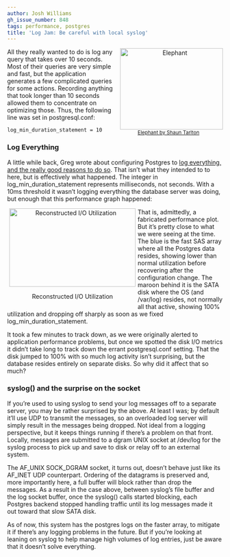 ```yaml
---
author: Josh Williams
gh_issue_number: 848
tags: performance, postgres
title: 'Log Jam: Be careful with local syslog'
---
```


<div class="separator" style="clear: both; float: right; text-align: center;"><a href="http://www.flickr.com/photos/shauntarlton/336510796/" style="clear: right; margin-bottom: 1em; margin-left: 1em;"><img alt="Elephant" border="0" height="190" src="/blog/2013/08/22/log-jam-be-careful-with-local-syslog/image-0.jpeg" width="240"/></a><br/>
<small><a href="http://www.flickr.com/photos/gadl/">Elephant by Shaun Tarlton</a></small></div>

All they really wanted to do is log any query that takes over 10 seconds.  Most of their queries are very simple and fast, but the application generates a few complicated queries for some actions.  Recording anything that took longer than 10 seconds allowed them to concentrate on optimizing those. Thus, the following line was set in postgresql.conf:

```
log_min_duration_statement = 10
```

### Log Everything

A little while back, Greg wrote about configuring Postgres to [log everything, and the really good reasons to do so](/2012/06/logstatement-postgres-all-full-logging.html).  That isn’t what they intended to to here, but is effectively what happened.  The integer in log_min_duration_statement represents milliseconds, not seconds.  With a 10ms threshold it wasn’t logging everything the database server was doing, but enough that this performance graph happened:

<div class="separator" style="clear: both; float: left; text-align: center; width: 305px"><img alt="Reconstructed I/O Utilization" height="183" src="/blog/2013/08/22/log-jam-be-careful-with-local-syslog/image-0.png" title="Reconstructed I/O Utilization" width="295"/><p class="wp-caption-text">Reconstructed I/O Utilization</p></div>

That is, admittedly, a fabricated performance plot.  But it’s pretty close to what we were seeing at the time.  The blue is the fast SAS array where all the Postgres data resides, showing lower than normal utilization before recovering after the configuration change.  The maroon behind it is the SATA disk where the OS (and /var/log) resides, not normally all that active, showing 100% utilization and dropping off sharply as soon as we fixed log_min_duration_statement.

It took a few minutes to track down, as we were originally alerted to application performance problems, but once we spotted the disk I/O metrics it didn’t take long to track down the errant postgresql.conf setting.  That the disk jumped to 100% with so much log activity isn’t surprising, but the database resides entirely on separate disks.  So why did it affect that so much?

### syslog() and the surprise on the socket

If you’re used to using syslog to send your log messages off to a separate server, you may be rather surprised by the above.  At least I was; by default it’ll use UDP to transmit the messages, so an overloaded log server will simply result in the messages being dropped.  Not ideal from a logging perspective, but it keeps things running if there’s a problem on that front.  Locally, messages are submitted to a dgram UNIX socket at /dev/log for the syslog process to pick up and save to disk or relay off to an external system.

The AF_UNIX SOCK_DGRAM socket, it turns out, doesn’t behave just like its AF_INET UDP counterpart.  Ordering of the datagrams is preserved and, more importantly here, a full buffer will block rather than drop the messages.  As a result in the case above, between syslog’s file buffer and the log socket buffer, once the syslog() calls started blocking, each Postgres backend stopped handling traffic until its log messages made it out toward that slow SATA disk.

As of now, this system has the postgres logs on the faster array, to mitigate it if there’s any logging problems in the future.  But if you’re looking at leaning on syslog to help manage high volumes of log entries, just be aware that it doesn’t solve everything.
